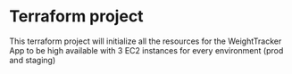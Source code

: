 # Terraform project

This terraform project will initialize all the resources for the WeightTracker App
to be high available with 3 EC2 instances for every environment (prod and staging)

